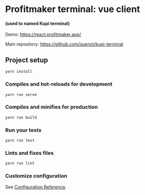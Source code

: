 # Profitmaker terminal: vue client 
#### (used to named **Kupi terminal**)

Demo: https://react.profitmaker.app/

Main repository: https://github.com/suenot/kupi-terminal

## Project setup
```
yarn install
```

### Compiles and hot-reloads for development
```
yarn run serve
```

### Compiles and minifies for production
```
yarn run build
```

### Run your tests
```
yarn run test
```

### Lints and fixes files
```
yarn run lint
```

### Customize configuration
See [Configuration Reference](https://cli.vuejs.org/config/).
